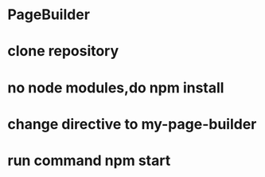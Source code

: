 # PageBuilder

# clone repository
# no node modules,do npm install
# change directive to my-page-builder
# run command npm start
